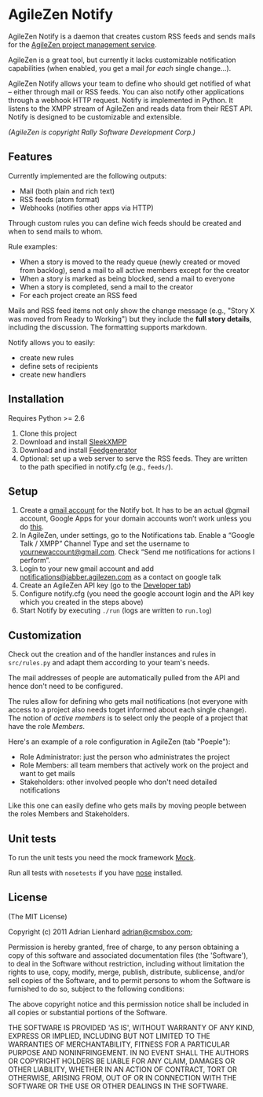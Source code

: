 # AgileZen Notify

AgileZen Notify is a daemon that creates custom RSS feeds and sends mails for the [AgileZen project management service](http://agilezen.com/).

AgileZen is a great tool, but currently it lacks customizable notification capabilities (when enabled, you get a mail *for each* single change...).

AgileZen Notify allows your team to define who should get notified of what – either through mail or RSS feeds. You can also notify other applications through a webhook HTTP request. Notify is implemented in Python. It listens to the XMPP stream of AgileZen and reads data from their REST API. Notify is designed to be customizable and extensible.

*(AgileZen is copyright Rally Software Development Corp.)*


## Features

Currently implemented are the following outputs:

- Mail (both plain and rich text)
- RSS feeds (atom format)
- Webhooks (notifies other apps via HTTP)

Through custom rules you can define wich feeds should be created and when to send mails to whom.

Rule examples:

- When a story is moved to the ready queue (newly created or moved from backlog), send a mail to all active members except for the creator
- When a story is marked as being blocked, send a mail to everyone
- When a story is completed, send a mail to the creator
- For each project create an RSS feed

Mails and RSS feed items not only show the change message (e.g., "Story X was moved from Ready to Working") but they include the **full story details**, including the discussion. The formatting supports markdown. 

Notify allows you to easily:

- create new rules
- define sets of recipients
- create new handlers

## Installation

Requires Python >= 2.6

1. Clone this project
2. Download and install [SleekXMPP](https://github.com/fritzy/SleekXMPP)
3. Download and install [Feedgenerator](http://pypi.python.org/pypi/feedgenerator)
4. Optional: set up a web server to serve the RSS feeds. They are written to the path specified in notify.cfg (e.g., `feeds/`).

## Setup

1. Create a [gmail account](https://www.google.com/accounts/NewAccount?service=mail&continue=http://mail.google.com/mail/e-11-1bf426d4034c1f2ca91664311f9516-fa195ed49584db707d3dc9ff47138d8200773a09&type=2) for the Notify bot. It has to be an actual @gmail account, Google Apps for your domain accounts won’t work unless you do [this](http://www.google.com/support/a/bin/answer.py?hl=en&answer=60227).
2. In AgileZen, under settings, go to the Notifications tab. Enable a “Google Talk / XMPP” Channel Type and set the username to yournewaccount@gmail.com. Check “Send me notifications for actions I perform”.
3. Login to your new gmail account and add notifications@jabber.agilezen.com as a contact on google talk
4. Create an AgileZen API key (go to the [Developer tab](https://agilezen.com/settings))
4. Configure notify.cfg (you need the google account login and the API key which you created in the steps above)
5. Start Notify by executing `./run` (logs are written to `run.log`)


## Customization

Check out the creation and of the handler instances and rules in `src/rules.py` and adapt them according to your team's needs.

The mail addresses of people are automatically pulled from the API and hence don't need to be configured.

The rules allow for defining who gets mail notifications (not everyone with
access to a project also needs toget informed about each single change). The
notion of *active members* is to select only the people of a project that have the
role *Members*.

Here's an example of a role configuration in AgileZen (tab "Poeple"):
- Role Administrator: just the person who administrates the project
- Role Members: all team members that actively work on the project and want to get mails
- Stakeholders: other involved people who don't need detailed notifications

Like this one can easily define who gets mails by moving people between the roles Members and Stakeholders.

## Unit tests

To run the unit tests you need the mock framework [Mock](http://pypi.python.org/pypi/mock).

Run all tests with `nosetests` if you have [nose](http://packages.python.org/nose/) installed.

## License 

(The MIT License)

Copyright (c) 2011 Adrian Lienhard adrian@cmsbox.com;

Permission is hereby granted, free of charge, to any person obtaining
a copy of this software and associated documentation files (the
'Software'), to deal in the Software without restriction, including
without limitation the rights to use, copy, modify, merge, publish,
distribute, sublicense, and/or sell copies of the Software, and to
permit persons to whom the Software is furnished to do so, subject to
the following conditions:

The above copyright notice and this permission notice shall be
included in all copies or substantial portions of the Software.

THE SOFTWARE IS PROVIDED 'AS IS', WITHOUT WARRANTY OF ANY KIND,
EXPRESS OR IMPLIED, INCLUDING BUT NOT LIMITED TO THE WARRANTIES OF
MERCHANTABILITY, FITNESS FOR A PARTICULAR PURPOSE AND NONINFRINGEMENT.
IN NO EVENT SHALL THE AUTHORS OR COPYRIGHT HOLDERS BE LIABLE FOR ANY
CLAIM, DAMAGES OR OTHER LIABILITY, WHETHER IN AN ACTION OF CONTRACT,
TORT OR OTHERWISE, ARISING FROM, OUT OF OR IN CONNECTION WITH THE
SOFTWARE OR THE USE OR OTHER DEALINGS IN THE SOFTWARE.
